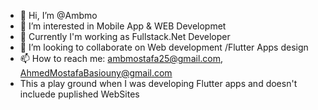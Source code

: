 - 👋 Hi, I’m @Ambmo
- 👀 I’m interested in Mobile App & WEB Developmet
- 🌱 Currently I'm working as Fullstack.Net Developer 
- 💞️ I’m looking to collaborate on Web development /Flutter Apps design
- 📫 How to reach me: ambmostafa25@gmail.com, AhmedMostafaBasiouny@gmail.com 
- This a play ground when I was developing Flutter apps and doesn't incluede puplished WebSites
<!---
Ambmo/Ambmo is a ✨ special ✨ repository because its `README.md` (this file) appears on your GitHub profile.
You can click the Preview link to take a look at your changes.
--->
